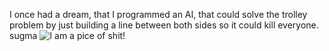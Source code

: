 I once had a dream, that I programmed an AI, that could solve the trolley problem by just building a line between both sides so it could kill everyone. 
sugma
![I am a pice of shit!](https://github-readme-stats.vercel.app/api?username=sufil&show_icons=true&theme=light&border_radius=20&bg_color=49ECE3)
